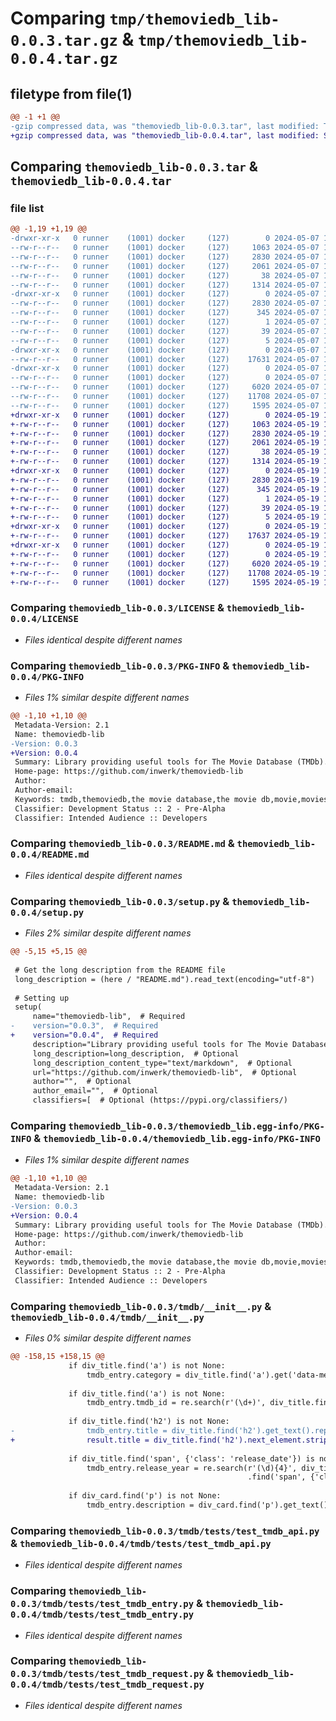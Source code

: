 # Comparing `tmp/themoviedb_lib-0.0.3.tar.gz` & `tmp/themoviedb_lib-0.0.4.tar.gz`

## filetype from file(1)

```diff
@@ -1 +1 @@
-gzip compressed data, was "themoviedb_lib-0.0.3.tar", last modified: Tue May  7 16:37:18 2024, max compression
+gzip compressed data, was "themoviedb_lib-0.0.4.tar", last modified: Sun May 19 17:50:41 2024, max compression
```

## Comparing `themoviedb_lib-0.0.3.tar` & `themoviedb_lib-0.0.4.tar`

### file list

```diff
@@ -1,19 +1,19 @@
-drwxr-xr-x   0 runner    (1001) docker     (127)        0 2024-05-07 16:37:18.355175 themoviedb_lib-0.0.3/
--rw-r--r--   0 runner    (1001) docker     (127)     1063 2024-05-07 16:37:14.000000 themoviedb_lib-0.0.3/LICENSE
--rw-r--r--   0 runner    (1001) docker     (127)     2830 2024-05-07 16:37:18.355175 themoviedb_lib-0.0.3/PKG-INFO
--rw-r--r--   0 runner    (1001) docker     (127)     2061 2024-05-07 16:37:14.000000 themoviedb_lib-0.0.3/README.md
--rw-r--r--   0 runner    (1001) docker     (127)       38 2024-05-07 16:37:18.355175 themoviedb_lib-0.0.3/setup.cfg
--rw-r--r--   0 runner    (1001) docker     (127)     1314 2024-05-07 16:37:14.000000 themoviedb_lib-0.0.3/setup.py
-drwxr-xr-x   0 runner    (1001) docker     (127)        0 2024-05-07 16:37:18.355175 themoviedb_lib-0.0.3/themoviedb_lib.egg-info/
--rw-r--r--   0 runner    (1001) docker     (127)     2830 2024-05-07 16:37:18.000000 themoviedb_lib-0.0.3/themoviedb_lib.egg-info/PKG-INFO
--rw-r--r--   0 runner    (1001) docker     (127)      345 2024-05-07 16:37:18.000000 themoviedb_lib-0.0.3/themoviedb_lib.egg-info/SOURCES.txt
--rw-r--r--   0 runner    (1001) docker     (127)        1 2024-05-07 16:37:18.000000 themoviedb_lib-0.0.3/themoviedb_lib.egg-info/dependency_links.txt
--rw-r--r--   0 runner    (1001) docker     (127)       39 2024-05-07 16:37:18.000000 themoviedb_lib-0.0.3/themoviedb_lib.egg-info/requires.txt
--rw-r--r--   0 runner    (1001) docker     (127)        5 2024-05-07 16:37:18.000000 themoviedb_lib-0.0.3/themoviedb_lib.egg-info/top_level.txt
-drwxr-xr-x   0 runner    (1001) docker     (127)        0 2024-05-07 16:37:18.355175 themoviedb_lib-0.0.3/tmdb/
--rw-r--r--   0 runner    (1001) docker     (127)    17631 2024-05-07 16:37:14.000000 themoviedb_lib-0.0.3/tmdb/__init__.py
-drwxr-xr-x   0 runner    (1001) docker     (127)        0 2024-05-07 16:37:18.355175 themoviedb_lib-0.0.3/tmdb/tests/
--rw-r--r--   0 runner    (1001) docker     (127)        0 2024-05-07 16:37:14.000000 themoviedb_lib-0.0.3/tmdb/tests/__init__.py
--rw-r--r--   0 runner    (1001) docker     (127)     6020 2024-05-07 16:37:14.000000 themoviedb_lib-0.0.3/tmdb/tests/test_tmdb_api.py
--rw-r--r--   0 runner    (1001) docker     (127)    11708 2024-05-07 16:37:14.000000 themoviedb_lib-0.0.3/tmdb/tests/test_tmdb_entry.py
--rw-r--r--   0 runner    (1001) docker     (127)     1595 2024-05-07 16:37:14.000000 themoviedb_lib-0.0.3/tmdb/tests/test_tmdb_request.py
+drwxr-xr-x   0 runner    (1001) docker     (127)        0 2024-05-19 17:50:41.553277 themoviedb_lib-0.0.4/
+-rw-r--r--   0 runner    (1001) docker     (127)     1063 2024-05-19 17:50:34.000000 themoviedb_lib-0.0.4/LICENSE
+-rw-r--r--   0 runner    (1001) docker     (127)     2830 2024-05-19 17:50:41.553277 themoviedb_lib-0.0.4/PKG-INFO
+-rw-r--r--   0 runner    (1001) docker     (127)     2061 2024-05-19 17:50:34.000000 themoviedb_lib-0.0.4/README.md
+-rw-r--r--   0 runner    (1001) docker     (127)       38 2024-05-19 17:50:41.553277 themoviedb_lib-0.0.4/setup.cfg
+-rw-r--r--   0 runner    (1001) docker     (127)     1314 2024-05-19 17:50:34.000000 themoviedb_lib-0.0.4/setup.py
+drwxr-xr-x   0 runner    (1001) docker     (127)        0 2024-05-19 17:50:41.553277 themoviedb_lib-0.0.4/themoviedb_lib.egg-info/
+-rw-r--r--   0 runner    (1001) docker     (127)     2830 2024-05-19 17:50:41.000000 themoviedb_lib-0.0.4/themoviedb_lib.egg-info/PKG-INFO
+-rw-r--r--   0 runner    (1001) docker     (127)      345 2024-05-19 17:50:41.000000 themoviedb_lib-0.0.4/themoviedb_lib.egg-info/SOURCES.txt
+-rw-r--r--   0 runner    (1001) docker     (127)        1 2024-05-19 17:50:41.000000 themoviedb_lib-0.0.4/themoviedb_lib.egg-info/dependency_links.txt
+-rw-r--r--   0 runner    (1001) docker     (127)       39 2024-05-19 17:50:41.000000 themoviedb_lib-0.0.4/themoviedb_lib.egg-info/requires.txt
+-rw-r--r--   0 runner    (1001) docker     (127)        5 2024-05-19 17:50:41.000000 themoviedb_lib-0.0.4/themoviedb_lib.egg-info/top_level.txt
+drwxr-xr-x   0 runner    (1001) docker     (127)        0 2024-05-19 17:50:41.553277 themoviedb_lib-0.0.4/tmdb/
+-rw-r--r--   0 runner    (1001) docker     (127)    17637 2024-05-19 17:50:34.000000 themoviedb_lib-0.0.4/tmdb/__init__.py
+drwxr-xr-x   0 runner    (1001) docker     (127)        0 2024-05-19 17:50:41.553277 themoviedb_lib-0.0.4/tmdb/tests/
+-rw-r--r--   0 runner    (1001) docker     (127)        0 2024-05-19 17:50:34.000000 themoviedb_lib-0.0.4/tmdb/tests/__init__.py
+-rw-r--r--   0 runner    (1001) docker     (127)     6020 2024-05-19 17:50:34.000000 themoviedb_lib-0.0.4/tmdb/tests/test_tmdb_api.py
+-rw-r--r--   0 runner    (1001) docker     (127)    11708 2024-05-19 17:50:34.000000 themoviedb_lib-0.0.4/tmdb/tests/test_tmdb_entry.py
+-rw-r--r--   0 runner    (1001) docker     (127)     1595 2024-05-19 17:50:34.000000 themoviedb_lib-0.0.4/tmdb/tests/test_tmdb_request.py
```

### Comparing `themoviedb_lib-0.0.3/LICENSE` & `themoviedb_lib-0.0.4/LICENSE`

 * *Files identical despite different names*

### Comparing `themoviedb_lib-0.0.3/PKG-INFO` & `themoviedb_lib-0.0.4/PKG-INFO`

 * *Files 1% similar despite different names*

```diff
@@ -1,10 +1,10 @@
 Metadata-Version: 2.1
 Name: themoviedb-lib
-Version: 0.0.3
+Version: 0.0.4
 Summary: Library providing useful tools for The Movie Database (TMDb). Not dependent on API-keys.
 Home-page: https://github.com/inwerk/themoviedb-lib
 Author: 
 Author-email: 
 Keywords: tmdb,themoviedb,the movie database,the movie db,movie,movies,tv,tv show,tv shows
 Classifier: Development Status :: 2 - Pre-Alpha
 Classifier: Intended Audience :: Developers
```

### Comparing `themoviedb_lib-0.0.3/README.md` & `themoviedb_lib-0.0.4/README.md`

 * *Files identical despite different names*

### Comparing `themoviedb_lib-0.0.3/setup.py` & `themoviedb_lib-0.0.4/setup.py`

 * *Files 2% similar despite different names*

```diff
@@ -5,15 +5,15 @@
 
 # Get the long description from the README file
 long_description = (here / "README.md").read_text(encoding="utf-8")
 
 # Setting up
 setup(
     name="themoviedb-lib",  # Required
-    version="0.0.3",  # Required
+    version="0.0.4",  # Required
     description="Library providing useful tools for The Movie Database (TMDb). Not dependent on API-keys.",  # Optional
     long_description=long_description,  # Optional
     long_description_content_type="text/markdown",  # Optional
     url="https://github.com/inwerk/themoviedb-lib",  # Optional
     author="",  # Optional
     author_email="",  # Optional
     classifiers=[  # Optional (https://pypi.org/classifiers/)
```

### Comparing `themoviedb_lib-0.0.3/themoviedb_lib.egg-info/PKG-INFO` & `themoviedb_lib-0.0.4/themoviedb_lib.egg-info/PKG-INFO`

 * *Files 1% similar despite different names*

```diff
@@ -1,10 +1,10 @@
 Metadata-Version: 2.1
 Name: themoviedb-lib
-Version: 0.0.3
+Version: 0.0.4
 Summary: Library providing useful tools for The Movie Database (TMDb). Not dependent on API-keys.
 Home-page: https://github.com/inwerk/themoviedb-lib
 Author: 
 Author-email: 
 Keywords: tmdb,themoviedb,the movie database,the movie db,movie,movies,tv,tv show,tv shows
 Classifier: Development Status :: 2 - Pre-Alpha
 Classifier: Intended Audience :: Developers
```

### Comparing `themoviedb_lib-0.0.3/tmdb/__init__.py` & `themoviedb_lib-0.0.4/tmdb/__init__.py`

 * *Files 0% similar despite different names*

```diff
@@ -158,15 +158,15 @@
             if div_title.find('a') is not None:
                 tmdb_entry.category = div_title.find('a').get('data-media-type')
 
             if div_title.find('a') is not None:
                 tmdb_entry.tmdb_id = re.search(r'(\d+)', div_title.find('a').get('href')).group()
 
             if div_title.find('h2') is not None:
-                tmdb_entry.title = div_title.find('h2').get_text().replace('amp;', '')
+                result.title = div_title.find('h2').next_element.strip().replace('amp;', '')
 
             if div_title.find('span', {'class': 'release_date'}) is not None:
                 tmdb_entry.release_year = re.search(r'(\d){4}', div_title
                                                     .find('span', {'class': 'release_date'}).get_text()).group()
 
             if div_card.find('p') is not None:
                 tmdb_entry.description = div_card.find('p').get_text()
```

### Comparing `themoviedb_lib-0.0.3/tmdb/tests/test_tmdb_api.py` & `themoviedb_lib-0.0.4/tmdb/tests/test_tmdb_api.py`

 * *Files identical despite different names*

### Comparing `themoviedb_lib-0.0.3/tmdb/tests/test_tmdb_entry.py` & `themoviedb_lib-0.0.4/tmdb/tests/test_tmdb_entry.py`

 * *Files identical despite different names*

### Comparing `themoviedb_lib-0.0.3/tmdb/tests/test_tmdb_request.py` & `themoviedb_lib-0.0.4/tmdb/tests/test_tmdb_request.py`

 * *Files identical despite different names*

